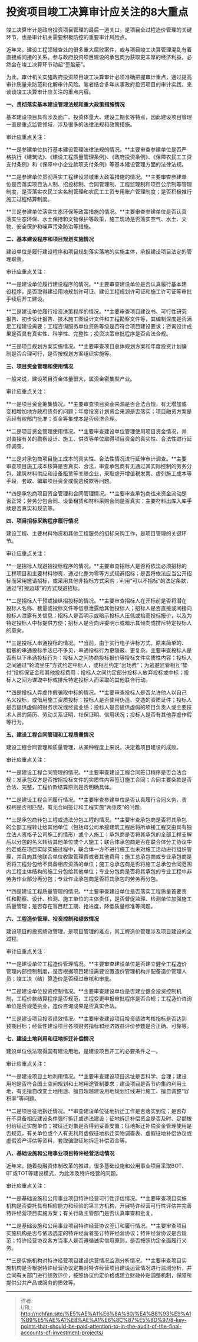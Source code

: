 # 投资项目竣工决算审计应关注的8大重点

竣工决算审计是政府投资项目管理的最后一道关口，是项目全过程造价管理的关键环节，也是审计机关需要积极防控的重要审计风险点。

近年来，建设工程领域查处的很多重大腐败案件，或与项目竣工决算管理混乱有着直接或间接的关系。参与政府投资项目建设的承包商为获取更丰厚的经济利益，必然会在竣工决算环节动起“歪脑筋”。

为此，审计机关实施政府投资项目竣工决算审计必须准确把握审计重点，通过提高审计质量来防范和化解审计风险。笔者结合多年从事政府投资项目的审计实践，来谈谈竣工决算审计应关注的重点内容。

**一、贯彻落实基本建设管理法规和重大政策措施情况**

基本建设项目具有涉及面广、投资体量大、建设工期长等特点，因此建设项目管理一直是重点监管领域，涉及很多的法律法规和政策措施。

审计应重点关注：

**一是参建单位执行基本建设管理法律法规的情况。**主要审查参建单位是否严格执行《建筑法》、《建设工程质量管理条例》、《政府投资条例》、《保障农民工工资支付条例》和《保障中小企业款项支付条例》等基本建设管理方面的法律法规。

**二是参建单位贯彻落实工程建设领域重大政策措施的情况。**主要审查参建单位是否落实项目法人制、招投标制、合同管理制、工程监理制和项目公示制等管理制度，是否落实农民工实名制管理和农民工工资专用账户管理制度；是否积极推行施工过程结算制度。

**三是参建单位落实生态环保等政策措施的情况。**主要审查参建单位是否认真落实生态环保、水土保持和文物保护等政策，施工现场是否落实空气、水土、文物、安全保护和噪声污染防治等措施。

**二、基本建设程序和项目规划实施情况**

建设单位是履行建设程序和项目规划落实落地的实施主体，承担建设项目法定的管理职责。

审计应重点关注：

**一是建设单位履行建设程序的情况。**主要审查建设单位是否认真履行基本建设程序，是否取得建设用地规划许可证、建设工程规划许可证和施工许可证等审批手续后开工建设。

**二是建设单位履行投资决策程序的情况。**主要审查项目建议书、可行性研究报告、初步设计报告、技术施工图设计文件和工程勘察文件等，其编制深度是否满足工程建设需要；工程咨询服务单位资质等级是否符合项目建设要求；咨询设计成果是否具有真实性、科学性、完整性；投资决策审批程序是否合法合规。

**三是项目规划方案实施情况。**主要审查项目总体规划方案和年度投资计划编制是否合理可行，是否按规划方案组织实施等。

**三、项目资金管理和使用情况**

一般来说，建设项目资金体量很大，属资金密集型产业。

审计应重点关注：

**一是项目资金筹集情况。**主要审查项目资金来源是否合法合规，有无增加或变相增加地方政府债务的问题；年度投资计划资金来源是否落实；项目融资方案是否经有权部门批准；资金筹集成本是否经济合理。

**二是项目资金管理使用情况。**主要审查建设单位管理使用项目资金情况，并对直接有关的勘察设计、施工、供货等单位取得项目资金的真实性、合法性进行延伸调查。

**三是对承包商项目施工成本的真实性、合法性情况进行延伸审计调查。**主要审查项目施工成本核算是否真实、合法，审查承包商有无通过其实际控制的劳务分包、建筑材料供应和设备租赁等关联企业，采取虚开增值税发票、虚列施工成本等手段，套取、骗取项目资金或偷逃税款等问题。

**四是承包商项目资金管理和合同管理情况。**主要审查承包商往来资金流动是否正常；劳务分包合同、设备租赁和材料采购合同是否真实；主要材料出库入库手续是否真实和规范等。

**四、项目招标采购程序履行情况**

建设工程、主要材料物资和其他工程服务的招标采购工作，是项目管理的关键环节。

审计应重点关注：

**一是招标人规避招投标程序的情况。**主要审查招标人是否将依法必须招标的工程项目和主要材料物资，通过化整为零等方式规避招标；是否将依法应当公开招标而采用邀请招标，或采用其他非招标方式采购；利用“可以不招标”的法定条款，通过“打擦边球”的方式规避招标。

**二是招标人干预或操纵招投标的情况。**主要审查招标人在开标前是否将潜在投标人名称、数量或投标文件等信息泄露给其他投标人；招标人是否直接或间接向投标人泄露有关信息；招标人是否明示或暗示投标人压低或抬高投标报价，以及为特定投标人中标提供方便；招标人是否向评委明示或暗示其倾向或排斥特定投标人的意向。

**三是投标人串通投标的情况。**当前，由于实行电子评标方式，原来简单的、粗暴的串通投标手法已不多见，串通投标行为更隐蔽、更复杂。主要审查投标人是否有以下串通投标行为：投标人之间协商投标报价等投标文件实质性内容；投标人之间通过“轮流坐庄”方式约定中标人，或相互约定“出场费”；为逃避监管相互“垫付”投标保证金和其他投标费用；投标人之间约定部分投标人放弃投标或中标；投标人之间为谋取中标或排斥特定投标人而采取的其他联合行动。

**四是投标人弄虚作假骗取中标的情况。**主要审查投标人是否允许他人以自己名义投标，或借用施工资质投标；投标人是否使用伪造、变造的资质证件；投标人是否提供虚假的财务状况或经营业绩；投标人是否提供虚假的项目负责人或主要技术人员的简历、劳动关系证明、社保证明、信用状况；投标人是否有其他弄虚作假等行为。

**五、建设工程合同管理和工程质量情况**

建设工程合同管理和质量管理，从某种程度上来说，决定着项目建设的成败。

审计应重点关注：

**一是建设工程合同管理的情况。**主要审查建设工程合同签订程序是否合法合规；发承包双方是否按招投标文件的实质性内容签订施工合同；合同主要条款是否合法、完整，工程价款结算原则是否明确具体。

**二是建设工程合同履行情况。**主要审查参建单位是否认真履行合同义务，责权利是否相匹配，有无合同签订和工程实施“两张皮”的问题。

**三是承包商转包工程或违法分包工程的情况。**主要审查承包商是否将其承包的全部工程转让给其他单位（包括母公司承接建筑工程后将所承接工程交由具有独立法人资格子公司施工的情形）或个人施工；承包商是否将其承包的全部工程支解后以分包的名义转给其他单位或个人施工；联合体承包商是否在联合体分工协议中约定或在项目实际实施过程中，联合体一方不进行施工也未对施工活动进行组织管理，并且向其他联合单位收取管理费或者其他费用；施工总承包商或专业承包商是否将工程分包给不具备相应资质的单位；施工总承包商是否将施工总承包合同范围内工程主体结构的施工分包给其他单位；专业分包商是否将其承包的专业工程中非劳务作业部分再分包；专业作业承包商是否将其承包的劳务再分包。

**四是建设工程质量管理的情况。**主要审查建设单位是否落实工程质量首要责任和勘察、设计、检测、施工单位的主体责任，是否督促监理、检测单位加强施工质量管理；是否存在盲目赶工期、抢进度，降低质量标准等问题。

**六、工程造价管理、投资控制和绩效情况**

建设项目的投资绩效管理，是项目管理的难点，其工程造价管理涉及项目建设的全过程。

审计应重点关注：

**一是建设单位工程造价管理情况。**主要审查建设单位是否建立健全工程造价管理内部控制制度，是否根据项目建设需要设置造价管理机构并配备造价管理人员；竣工决（结）算造价是否经过审核和审批。

**二是建设单位投资控制情况。**主要审查建设单位是否建立健全投资控制机制，工程价款结算程序是否规范，工程变更申报审批程序是否合规；工程造价咨询单位是否规范执业，造价咨询成果是否真实合法。

**三是建设项目投资绩效情况。**主要审查建设项目投资绩效考核指标是否达到预期目标；经营性建设项目各项财务指标和经济效益评价参数是否正确、可靠等。

**七、建设土地利用和征地拆迁补偿情况**

建设单位依法取得国有建设用地，是建设项目开工的必要条件之一。

审计应重点关注：

**一是建设项目土地利用情况。**主要审查建设项目选址是否科学、合理；建设用地是否符合国土空间规划和土地用途管制要求；建设项目是否节约集约利用土地，有无擅自改变土地用途、擅自超越建设用地规划红线进行施工、擅自调整“容积率”等问题。

**二是项目征地拆迁情况。**审查建设单位征地拆迁工作是否落实到位；是否存在不具备相应建设条件强行拆迁或违法建设；征地拆迁补偿资金是否及时、足额拨付给征迁实施单位；被征迁对象是否得到妥善安置；征地拆迁补偿资金管理使用是否规范，有关单位或个人有无利用虚假征地拆迁实物调查表、虚假征地补偿协议或虚假资产评估等资料，套取骗取征地拆迁补偿资金等。

**八、基础设施和公用事业项目特许经营活动情况**

近年来，随着投融资体制改革的推进，很多基础设施和公用事业项目采取BOT、BT或TOT等建设模式，为此涉及特许经营的问题。

审计应重点关注：

**一是基础设施和公用事业项目特许经营可行性评估情况。**主要审查项目实施机构是否委托具有相应能力和经验的第三方机构，开展特许经营可行性评估并完善特许经营项目实施方案；有关行政主管部门是否认真审查和批复。

**二是基础设施和公用事业项目特许经营协议签订和履行情况。**主要审查项目实施机构是否与依法选定的特许经营者签订特许经营协议；特许经营协议是否规范；特许经营协议各方当事人是否遵循诚实信用原则，是否按照约定全面履行义务。

**三是实施机构对特许经营项目建设运营情况监测分析情况。**主要审查项目实施机构是否根据特许经营协议定期对特许经营项目建设运营情况进行监测分析，并会同有关部门进行绩效评价，按照协议约定价格或建立财政补贴调整机制，保障所提供公共产品或服务的质效等。

---

> 作者:   
> URL: http://richfan.site/%E5%AE%A1%E6%8A%80/%E4%B8%93%E9%A1%B9%E5%AE%A1%E8%AE%A1%E6%8C%87%E5%8D%97/8-key-points-that-should-be-paid-attention-to-in-the-audit-of-the-final-accounts-of-investment-projects/  

